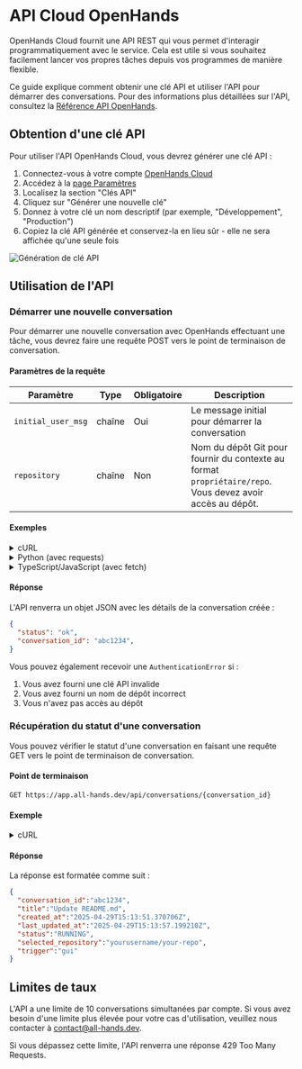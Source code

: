 # API Cloud OpenHands

OpenHands Cloud fournit une API REST qui vous permet d'interagir programmatiquement avec le service. Cela est utile si vous souhaitez facilement lancer vos propres tâches depuis vos programmes de manière flexible.

Ce guide explique comment obtenir une clé API et utiliser l'API pour démarrer des conversations.
Pour des informations plus détaillées sur l'API, consultez la [Référence API OpenHands](https://docs.all-hands.dev/swagger-ui/).

## Obtention d'une clé API

Pour utiliser l'API OpenHands Cloud, vous devrez générer une clé API :

1. Connectez-vous à votre compte [OpenHands Cloud](https://app.all-hands.dev)
2. Accédez à la [page Paramètres](https://app.all-hands.dev/settings)
3. Localisez la section "Clés API"
4. Cliquez sur "Générer une nouvelle clé"
5. Donnez à votre clé un nom descriptif (par exemple, "Développement", "Production")
6. Copiez la clé API générée et conservez-la en lieu sûr - elle ne sera affichée qu'une seule fois

![Génération de clé API](/img/docs/api-key-generation.png)

## Utilisation de l'API

### Démarrer une nouvelle conversation

Pour démarrer une nouvelle conversation avec OpenHands effectuant une tâche, vous devrez faire une requête POST vers le point de terminaison de conversation.

#### Paramètres de la requête

| Paramètre | Type | Obligatoire | Description |
|-----------|------|-------------|-------------|
| `initial_user_msg` | chaîne | Oui | Le message initial pour démarrer la conversation |
| `repository` | chaîne | Non | Nom du dépôt Git pour fournir du contexte au format `propriétaire/repo`. Vous devez avoir accès au dépôt. |

#### Exemples

<details>
<summary>cURL</summary>

```bash
curl -X POST "https://app.all-hands.dev/api/conversations" \
  -H "Authorization: Bearer YOUR_API_KEY" \
  -H "Content-Type: application/json" \
  -d '{
    "initial_user_msg": "Check whether there is any incorrect information in the README.md file and send a PR to fix it if so.",
    "repository": "yourusername/your-repo"
  }'
```
</details>

<details>
<summary>Python (avec requests)</summary>

```python
import requests

api_key = "YOUR_API_KEY"
url = "https://app.all-hands.dev/api/conversations"

headers = {
    "Authorization": f"Bearer {api_key}",
    "Content-Type": "application/json"
}

data = {
    "initial_user_msg": "Check whether there is any incorrect information in the README.md file and send a PR to fix it if so.",
    "repository": "yourusername/your-repo"
}

response = requests.post(url, headers=headers, json=data)
conversation = response.json()

print(f"Conversation Link: https://app.all-hands.dev/conversations/{conversation['id']}")
print(f"Status: {conversation['status']}")
```
</details>

<details>
<summary>TypeScript/JavaScript (avec fetch)</summary>

```typescript
const apiKey = "YOUR_API_KEY";
const url = "https://app.all-hands.dev/api/conversations";

const headers = {
  "Authorization": `Bearer ${apiKey}`,
  "Content-Type": "application/json"
};

const data = {
  initial_user_msg: "Check whether there is any incorrect information in the README.md file and send a PR to fix it if so.",
  repository: "yourusername/your-repo"
};

async function startConversation() {
  try {
    const response = await fetch(url, {
      method: "POST",
      headers: headers,
      body: JSON.stringify(data)
    });

    const conversation = await response.json();

    console.log(`Conversation Link: https://app.all-hands.dev/conversations/${conversation.id}`);
    console.log(`Status: ${conversation.status}`);

    return conversation;
  } catch (error) {
    console.error("Error starting conversation:", error);
  }
}

startConversation();
```

</details>

#### Réponse

L'API renverra un objet JSON avec les détails de la conversation créée :

```json
{
  "status": "ok",
  "conversation_id": "abc1234",
}
```

Vous pouvez également recevoir une `AuthenticationError` si :

1. Vous avez fourni une clé API invalide
2. Vous avez fourni un nom de dépôt incorrect
3. Vous n'avez pas accès au dépôt


### Récupération du statut d'une conversation

Vous pouvez vérifier le statut d'une conversation en faisant une requête GET vers le point de terminaison de conversation.

#### Point de terminaison

```
GET https://app.all-hands.dev/api/conversations/{conversation_id}
```

#### Exemple

<details>
<summary>cURL</summary>

```bash
curl -X GET "https://app.all-hands.dev/api/conversations/{conversation_id}" \
  -H "Authorization: Bearer YOUR_API_KEY"
```
</details>

#### Réponse

La réponse est formatée comme suit :

```json
{
  "conversation_id":"abc1234",
  "title":"Update README.md",
  "created_at":"2025-04-29T15:13:51.370706Z",
  "last_updated_at":"2025-04-29T15:13:57.199210Z",
  "status":"RUNNING",
  "selected_repository":"yourusername/your-repo",
  "trigger":"gui"
}
```

## Limites de taux

L'API a une limite de 10 conversations simultanées par compte. Si vous avez besoin d'une limite plus élevée pour votre cas d'utilisation, veuillez nous contacter à [contact@all-hands.dev](mailto:contact@all-hands.dev).

Si vous dépassez cette limite, l'API renverra une réponse 429 Too Many Requests.
